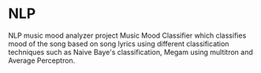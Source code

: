 # NLP
NLP music mood analyzer project
  Music Mood Classifier which classifies mood of the song based on song lyrics using different classification
techniques such as Naive Baye's classification, Megam using multitron and Average Perceptron.
